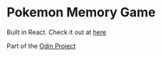 # Pokemon Memory Game

Built in React. Check it out at [here](https://main--sage-klepon-c08e97.netlify.app/)

Part of the [Odin Project](https://www.theodinproject.com/)